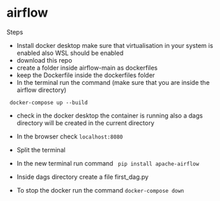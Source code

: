 # airflow

Steps
* Install docker desktop make sure that virtualisation in your system is enabled also WSL should be enabled
* download this repo
* create a folder inside airflow-main as dockerfiles
* keep the Dockerfile inside the dockerfiles folder
* In the terminal run the command (make sure that you are inside the airflow directory)
```
 docker-compose up --build
 ```
 * check in the docker desktop the container is running also a dags directory will be created in the current directory
 
 * In the browser check ```localhost:8080```
 * Split the terminal 
 * In the new terminal run command ``` pip install apache-airflow```
 * Inside dags directory create a file first_dag.py
 * To stop the docker run the command ```docker-compose down```
 

